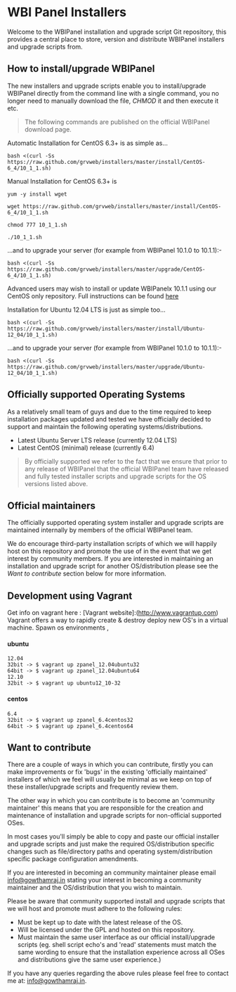 WBI Panel Installers
=================

Welcome to the WBIPanel installation and upgrade script Git repository, this provides a central place to store, version and distribute WBIPanel installers and upgrade scripts from.

## How to install/upgrade WBIPanel ##

The new installers and upgrade scripts enable you to install/upgrade  WBIPanel directly from the command line with a single command, you no longer need to manually download the file, *CHMOD* it and then execute it etc.

> The following commands are published on the official WBIPanel download page.

Automatic Installation for CentOS 6.3+ is as simple as...

```bash <(curl -Ss https://raw.github.com/grvweb/installers/master/install/CentOS-6_4/10_1_1.sh)```

Manual Installation for CentOS 6.3+ is

```yum -y install wget```

```wget https://raw.github.com/grvweb/installers/master/install/CentOS-6_4/10_1_1.sh```

```chmod 777 10_1_1.sh```

```./10_1_1.sh```

...and to upgrade your server (for example from WBIPanel 10.1.0 to 10.1.1):-

```bash <(curl -Ss https://raw.github.com/grvweb/installers/master/upgrade/CentOS-6_4/10_1_1.sh)```


Advanced users may wish to install or update WBIPanelx 10.1.1 using our CentOS only repository. Full instructions can be found [here](https://github.com/grvweb/installers/tree/master/install/CentOS/6)


Installation for Ubuntu 12.04 LTS is just as simple too...

```bash <(curl -Ss https://raw.github.com/grvweb/installers/master/install/Ubuntu-12_04/10_1_1.sh)```

...and to upgrade your server (for example from WBIPanel 10.1.0 to 10.1.1):-

```bash <(curl -Ss https://raw.github.com/grvweb/installers/master/upgrade/Ubuntu-12_04/10_1_1.sh)```

## Officially supported Operating Systems ##

As a relatively small team of guys and due to the time required to keep installation packages updated and tested we have officially decided to support and maintain the following operating systems/distributions.

- Latest Ubuntu Server LTS release (currently 12.04 LTS)
- Latest CentOS (minimal) release (currently 6.4)

> By officially supported we refer to the fact that we ensure that prior to any release of WBIPanel that the official WBIPanel team have released and fully tested installer scripts and upgrade scripts for the OS versions listed above.

## Official maintainers ##

The officially supported operating system installer and upgrade scripts are maintained internally by members of the official WBIPanel team.

We do encourage third-party installation scripts of which we will happily host on this repository and promote the use of in the event that we get interest by community members. If you are interested in maintaining an installation and upgrade script for another OS/distribution please see the *Want to contribute* section below for more information.

## Development using Vagrant ##
Get info on vagrant here : [Vagrant website]:(http://www.vagrantup.com)
Vagrant offers a way to rapidly create & destroy deploy new OS's in a virtual machine.
Spawn os environments , 
#### ubuntu 
    12.04 
	32bit -> $ vagrant up zpanel_12.04ubuntu32
	64bit -> $ vagrant up zpanel_12.04ubuntu64
    12.10
	32bit -> $ vagrant up ubuntu12_10-32
#### centos
    6.4
	32bit -> $ vagrant up zpanel_6.4centos32
	64bit -> $ vagrant up zpanel_6.4centos64

## Want to contribute ##

There are a couple of ways in which you can contribute, firstly you can make improvements or fix 'bugs' in the existing 'officially maintained' installers of which we feel will usually be minimal as we keep on top of these installer/upgrade scripts and frequently review them.

The other way in which you can contribute is to become an 'community maintainer' this means that you are responsible for the creation and maintenance of installation and upgrade scripts for non-official supported OSes.

In most cases you'll simply be able to copy and paste our official installer and upgrade scripts and just make the required OS/distribution specific changes such as file/directory paths and operating system/distribution specific package configuration amendments.

If you are interested in becoming an community maintainer please email [info@gowthamraj.in](mailto:ballen@gowthamraj.in) stating your interest in becoming a community maintainer and the OS/distribution that you wish to maintain.

Please be aware that community supported install and upgrade scripts that we will host and promote must adhere to the following rules:

- Must be kept up to date with the latest release of the OS.
- Will be licensed under the GPL and hosted on this repository.
- Must maintain the same user interface as our official install/upgrade scripts (eg. shell script echo's and 'read' statements must match the same wording to ensure that the installation experience across all OSes and distributions give the same user experience.)

If you have any queries regarding the above rules please feel free to contact me at: [info@gowthamraj.in](mailto:ballen@gowthamraj.in).

